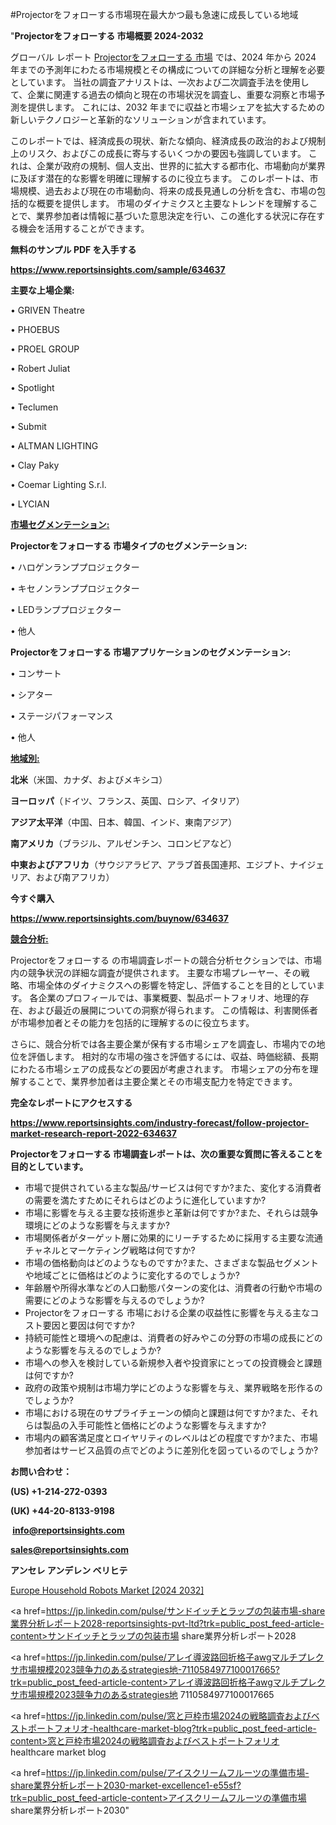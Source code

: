 #Projectorをフォローする市場現在最大かつ最も急速に成長している地域

"<strong>Projectorをフォローする 市場概要 2024-2032</strong>

グローバル レポート <a href=https://www.reportsinsights.com/sample/634637>Projectorをフォローする 市場</a> では、2024 年から 2024 年までの予測年にわたる市場規模とその構成についての詳細な分析と理解を必要としています。 当社の調査アナリストは、一次および二次調査手法を使用して、企業に関連する過去の傾向と現在の市場状況を調査し、重要な洞察と市場予測を提供します。 これには、2032 年までに収益と市場シェアを拡大​​するための新しいテクノロジーと革新的なソリューションが含まれています。

このレポートでは、経済成長の現状、新たな傾向、経済成長の政治的および規制上のリスク、およびこの成長に寄与するいくつかの要因も強調しています。 これは、企業が政府の規制、個人支出、世界的に拡大する都市化、市場動向が業界に及ぼす潜在的な影響を明確に理解するのに役立ちます。 このレポートは、市場規模、過去および現在の市場動向、将来の成長見通しの分析を含む、市場の包括的な概要を提供します。 市場のダイナミクスと主要なトレンドを理解することで、業界参加者は情報に基づいた意思決定を行い、この進化する状況に存在する機会を活用することができます。

<strong><b>無料のサンプル PDF を入手する</b></strong>

<a href=https://www.reportsinsights.com/sample/634637><strong><u>https://www.reportsinsights.com/sample/634637</u></strong></a>

<strong>主要な上場企業:</strong>

• GRIVEN Theatre

• PHOEBUS

• PROEL GROUP

• Robert Juliat

• Spotlight

• Teclumen

• Submit

• ALTMAN LIGHTING

• Clay Paky

• Coemar Lighting S.r.l.

• LYCIAN

<strong><u>市場セグメンテーション</u></strong><strong><u>:</u></strong>

<strong>Projectorをフォローする 市場タイプのセグメンテーション:</strong>

• ハロゲンランププロジェクター

• キセノンランププロジェクター

• LEDランププロジェクター

• 他人

<strong>Projectorをフォローする 市場アプリケーションのセグメンテーション:</strong>

• コンサート

• シアター

• ステージパフォーマンス

• 他人

<strong><u>地域別</u></strong><strong><u>:</u></strong>

<strong>北米</strong>（米国、カナダ、およびメキシコ）

<strong>ヨーロッパ</strong>（ドイツ、フランス、英国、ロシア、イタリア）

<strong>アジア太平洋</strong>（中国、日本、韓国、インド、東南アジア）

<strong>南アメリカ</strong>（ブラジル、アルゼンチン、コロンビアなど）

<strong>中東およびアフリカ</strong>（サウジアラビア、アラブ首長国連邦、エジプト、ナイジェリア、および南アフリカ）

<strong>今すぐ購入</strong>

<a href=https://www.reportsinsights.com/buynow/634637><strong><u>https://www.reportsinsights.com/buynow/634637</u></strong></a>

<strong><u>競合分析:</u></strong>

Projectorをフォローする の市場調査レポートの競合分析セクションでは、市場内の競争状況の詳細な調査が提供されます。 主要な市場プレーヤー、その戦略、市場全体のダイナミクスへの影響を特定し、評価することを目的としています。 各企業のプロフィールでは、事業概要、製品ポートフォリオ、地理的存在、および最近の展開についての洞察が得られます。 この情報は、利害関係者が市場参加者とその能力を包括的に理解するのに役立ちます。

さらに、競合分析では各主要企業が保有する市場シェアを調査し、市場内での地位を評価します。 相対的な市場の強さを評価するには、収益、時価総額、長期にわたる市場シェアの成長などの要因が考慮されます。 市場シェアの分布を理解することで、業界参加者は主要企業とその市場支配力を特定できます。

<strong>完全なレポートにアクセスする</strong>

<a href=https://www.reportsinsights.com/industry-forecast/follow-projector-market-research-report-2022-634637><strong><u><b>https://www.reportsinsights.com/industry-forecast/follow-projector-market-research-report-2022-634637</b></u></strong></a>

<strong><b>Projectorをフォローする 市場調査レポートは、次の重要な質問に答えることを目的としています。</b></strong>
<ul>
  <li>市場で提供されている主な製品/サービスは何ですか?また、変化する消費者の需要を満たすためにそれらはどのように進化していますか?</li>
  <li>市場に影響を与える主要な技術進歩と革新は何ですか?また、それらは競争環境にどのような影響を与えますか?</li>
  <li>市場関係者がターゲット層に効果的にリーチするために採用する主要な流通チャネルとマーケティング戦略は何ですか?</li>
  <li>市場の価格動向はどのようなものですか?また、さまざまな製品セグメントや地域ごとに価格はどのように変化するのでしょうか?</li>
  <li>年齢層や所得水準などの人口動態パターンの変化は、消費者の行動や市場の需要にどのような影響を与えるのでしょうか?</li>
  <li>Projectorをフォローする 市場における企業の収益性に影響を与える主なコスト要因と要因は何ですか?</li>
  <li>持続可能性と環境への配慮は、消費者の好みやこの分野の市場の成長にどのような影響を与えるのでしょうか?</li>
  <li>市場への参入を検討している新規参入者や投資家にとっての投資機会と課題は何ですか?</li>
  <li>政府の政策や規制は市場力学にどのような影響を与え、業界戦略を形作るのでしょうか?</li>
  <li>市場における現在のサプライチェーンの傾向と課題は何ですか?また、それらは製品の入手可能性と価格にどのような影響を与えますか?</li>
  <li>市場内の顧客満足度とロイヤリティのレベルはどの程度ですか?また、市場参加者はサービス品質の点でどのように差別化を図っているのでしょうか?</li>
</ul>
<strong>お問い合わせ：</strong>

<strong>(US) +1-214-272-0393</strong>

<strong>(UK) +44-20-8133-9198</strong>

<strong> </strong><a href=info@reportsinsights.com><strong><u>info@reportsinsights.com</u></strong></a>

<a href=sales@reportsinsights.com><strong><u>sales@reportsinsights.com</u></strong></a>

<strong>アンセレ アンデレン ベリヒテ</strong>

<a href=https://www.linkedin.com/pulse/europe-household-robots-market-cagr-key-insights-yfg3f/>Europe Household Robots Market [2024 2032]</a>

<a href=https://jp.linkedin.com/pulse/サンドイッチとラップの包装市場-share業界分析レポート2028-reportsinsights-pvt-ltd?trk=public_post_feed-article-content>サンドイッチとラップの包装市場 share業界分析レポート2028</a>

<a href=https://jp.linkedin.com/pulse/アレイ導波路回折格子awgマルチプレクサ市場規模2023競争力のあるstrategies地-7110584977100017665?trk=public_post_feed-article-content>アレイ導波路回折格子awgマルチプレクサ市場規模2023競争力のあるstrategies地 7110584977100017665</a>

<a href=https://jp.linkedin.com/pulse/窓と戸枠市場2024の戦略調査およびベストポートフォリオ-healthcare-market-blog?trk=public_post_feed-article-content>窓と戸枠市場2024の戦略調査およびベストポートフォリオ healthcare market blog</a>

<a href=https://jp.linkedin.com/pulse/アイスクリームフルーツの準備市場-share業界分析レポート2030-market-excellence1-e55sf?trk=public_post_feed-article-content>アイスクリームフルーツの準備市場 share業界分析レポート2030</a>"
